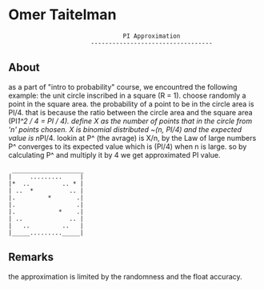
Omer Taitelman
===============================================================================

                                    PI Approximation  
                           ----------------------------------


About
---------------
as a part of "intro to probability" course, we encountred the following example:
the unit circle inscribed in a square (R = 1).
choose randomly a point in the square area.
the probability of a point to be in the circle area is PI/4.
that is because the ratio between the circle area and the square area (PI*1^2 / 4 = PI / 4).
define X as the number of points that in the circle from 'n' points chosen.
X is binomial distributed  ~(n, PI/4) and the expected value is n*PI/4.
lookin at P^ (the avrage) is X/n,
by the Law of large numbers P^ converges to its expected value which is (PI/4) when n is large.
so by calculating P^ and multiply it by 4 we get approximated PI value.

     ____________________
	|     .........     |
	|*  ..         .. * |
	| ..  *          .. |
	|.         *       .|
	|.                 .|
	|.            *    .|
	| ..             .. |
	|   ..         ..   |
	|_____........._____|


Remarks
-------
the approximation is limited by the randomness and the float accuracy.
	


